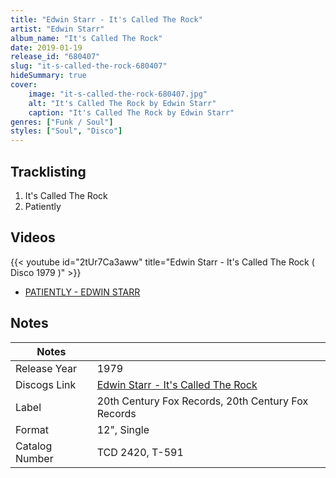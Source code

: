 ```yaml
---
title: "Edwin Starr - It's Called The Rock"
artist: "Edwin Starr"
album_name: "It's Called The Rock"
date: 2019-01-19
release_id: "680407"
slug: "it-s-called-the-rock-680407"
hideSummary: true
cover:
    image: "it-s-called-the-rock-680407.jpg"
    alt: "It's Called The Rock by Edwin Starr"
    caption: "It's Called The Rock by Edwin Starr"
genres: ["Funk / Soul"]
styles: ["Soul", "Disco"]
---
```


## Tracklisting
1. It's Called The Rock
2. Patiently

## Videos
{{< youtube id="2tUr7Ca3aww" title="Edwin Starr - It's Called The Rock ( Disco 1979 )" >}}
- [PATIENTLY - EDWIN STARR](https://www.youtube.com/watch?v=vphCiSttcwc)


## Notes

| Notes          |             |
| ---------------| ----------- |
| Release Year   | 1979 |
| Discogs Link   | [Edwin Starr - It's Called The Rock](https://www.discogs.com/release/680407-Edwin-Starr-Its-Called-The-Rock) |
| Label          | 20th Century Fox Records, 20th Century Fox Records |
| Format         | 12\", Single |
| Catalog Number | TCD 2420, T-591 |




